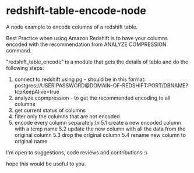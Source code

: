 redshift-table-encode-node
=====================

A node example to encode columns of a redshift table.

Best Practice when using Amazon Redshift is to have your columns encoded
with the recommendation from ANALYZE COMPRESSION command.

"redshift_table_encode" is a module that gets the details of table
and do the following steps:

  1. connect to redshift using pg - should be in this format:
           postgres://USER:PASSWORD@DOMAIN-OF-REDSHIFT:PORT/DBNAME?tcpKeepAlive=true
  2. analyze copmpression - to get the recommended encoding to all columns
  3. get current status of columns
  4. filter only the columns that are not encoded
  5. encode every column separately:\n
      5.1 create a new encoded column with a temp name
      5.2 update the new column with all the data from the original column
      5.3 drop the original column
      5.4 rename new column to original name

I'm open to suggestions, code reviews and contributions :)

hope this would be useful to you.